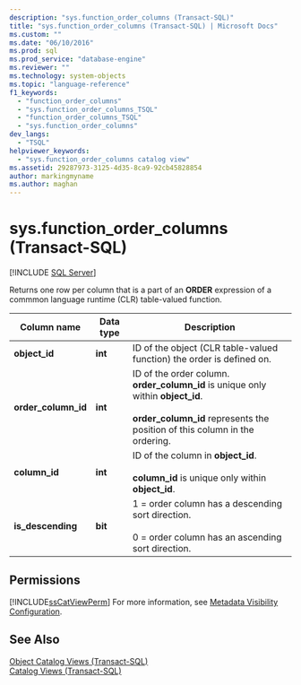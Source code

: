 ```yaml
---
description: "sys.function_order_columns (Transact-SQL)"
title: "sys.function_order_columns (Transact-SQL) | Microsoft Docs"
ms.custom: ""
ms.date: "06/10/2016"
ms.prod: sql
ms.prod_service: "database-engine"
ms.reviewer: ""
ms.technology: system-objects
ms.topic: "language-reference"
f1_keywords: 
  - "function_order_columns"
  - "sys.function_order_columns_TSQL"
  - "function_order_columns_TSQL"
  - "sys.function_order_columns"
dev_langs: 
  - "TSQL"
helpviewer_keywords: 
  - "sys.function_order_columns catalog view"
ms.assetid: 29287973-3125-4d35-8ca9-92cb45828854
author: markingmyname
ms.author: maghan
---
```

# sys.function_order_columns (Transact-SQL)
[!INCLUDE [SQL Server](../../includes/applies-to-version/sqlserver.md)]

  Returns one row per column that is a part of an **ORDER** expression of a commmon language runtime (CLR) table-valued function.  

  
|Column name|Data type|Description|  
|-----------------|---------------|-----------------|  
|**object_id**|**int**|ID of the object (CLR table-valued function) the order is defined on.|  
|**order_column_id**|**int**|ID of the order column. **order_column_id** is unique only within **object_id**.<br /><br /> **order_column_id** represents the position of this column in the ordering.|  
|**column_id**|**int**|ID of the column in **object_id**.<br /><br /> **column_id** is unique only within **object_id**.|  
|**is_descending**|**bit**|1 = order column has a descending sort direction.<br /><br /> 0 = order column has an ascending sort direction.|  
  
## Permissions  
 [!INCLUDE[ssCatViewPerm](../../includes/sscatviewperm-md.md)] For more information, see [Metadata Visibility Configuration](../../relational-databases/security/metadata-visibility-configuration.md).  
  
## See Also  
 [Object Catalog Views &#40;Transact-SQL&#41;](../../relational-databases/system-catalog-views/object-catalog-views-transact-sql.md)   
 [Catalog Views &#40;Transact-SQL&#41;](../../relational-databases/system-catalog-views/catalog-views-transact-sql.md)  
  
  
